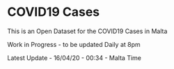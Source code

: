 # COVID19 Cases
This is an Open Dataset for the COVID19 Cases in Malta

Work in Progress - to be updated Daily at 8pm

Latest Update - 16/04/20 - 00:34 - Malta Time
